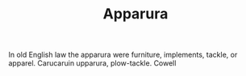 ---
title: Apparura
letter: A
permalink: "/definitions/bld-apparura.html"
body: In old English law the apparura were furniture, implements, tackle, or apparel.
  Carucaruin upparura, plow-tackle. Cowell
published_at: '2018-07-07'
source: Black's Law Dictionary 2nd Ed (1910)
layout: post
---